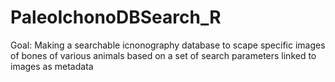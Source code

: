 # PaleoIchonoDBSearch_R
 Goal: Making a searchable icnonography database to scape specific images of bones of various animals based on a set of search parameters linked to images as metadata
